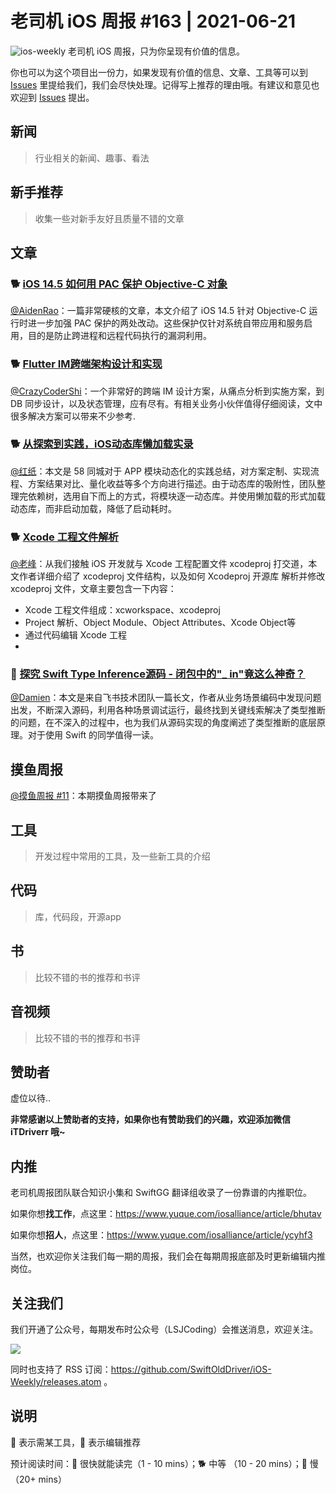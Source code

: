 # 老司机 iOS 周报 #163 | 2021-06-21

![ios-weekly](https://github.com/SwiftOldDriver/iOS-Weekly/blob/master/assets/ios-weekly.png?raw=true)
老司机 iOS 周报，只为你呈现有价值的信息。

你也可以为这个项目出一份力，如果发现有价值的信息、文章、工具等可以到 [Issues](https://github.com/SwiftOldDriver/iOS-Weekly/issues) 里提给我们，我们会尽快处理。记得写上推荐的理由哦。有建议和意见也欢迎到 [Issues](https://github.com/SwiftOldDriver/iOS-Weekly/issues) 提出。

## 新闻

> 行业相关的新闻、趣事、看法

## 新手推荐

> 收集一些对新手友好且质量不错的文章

## 文章

### 🐕 [iOS 14.5 如何用 PAC 保护 Objective-C 对象](https://mp.weixin.qq.com/s/VsqnWo6HGQT5LXdulpcaGg)

[@AidenRao](https://weibo.com/AidenRao)：一篇非常硬核的文章，本文介绍了 iOS 14.5 针对 Objective-C 运行时进一步加强 PAC 保护的两处改动。这些保护仅针对系统自带应用和服务启用，目的是防止跨进程和远程代码执行的漏洞利用。

### 🐕 [Flutter IM跨端架构设计和实现](https://mp.weixin.qq.com/s/ftZdQ-0GeMgr6kL9bZLA8w)

[@CrazyCoderShi](https://github.com/CrazyCoderShi)：一个非常好的跨端 IM 设计方案，从痛点分析到实施方案，到 DB 同步设计，以及状态管理，应有尽有。有相关业务小伙伴值得仔细阅读，文中很多解决方案可以带来不少参考.

### 🐕 [从探索到实践，iOS动态库懒加载实录](https://mp.weixin.qq.com/s/g5FKnOcW6KonqBSW8XO9Jw)

[@红纸](https://github.com/nianran)：本文是 58 同城对于 APP 模块动态化的实践总结，对方案定制、实现流程、方案结果对比、量化收益等多个方向进行描述。由于动态库的吸附性，团队整理完依赖树，选用自下而上的方式，将模块逐一动态库。并使用懒加载的形式加载动态库，而非启动加载，降低了启动耗时。


### 🐕 [Xcode 工程文件解析](https://mp.weixin.qq.com/s/s5BQznKjSCt84ZLUlco7Vg)

[@老峰](https://github.com/gesantung)：从我们接触 iOS 开发就与 Xcode 工程配置文件 xcodeproj 打交道，本文作者详细介绍了 xcodeproj 文件结构，以及如何 Xcodeproj 开源库 解析并修改 xcodeproj 文件，文章主要包含一下内容：

- Xcode 工程文件组成：xcworkspace、xcodeproj
- Project 解析、Object Module、Object Attributes、Xcode Object等
- 通过代码编辑 Xcode 工程
- 

### 🐢 [探究 Swift Type Inference源码 - 闭包中的"_ in"竟这么神奇？](https://juejin.cn/post/6970567333408407589)

[@Damien](https://github.com/ZengyiMa)：本文是来自飞书技术团队一篇长文，作者从业务场景编码中发现问题出发，不断深入源码，利用各种场景调试运行，最终找到关键线索解决了类型推断的问题，在不深入的过程中，也为我们从源码实现的角度阐述了类型推断的底层原理。对于使用 Swift 的同学值得一读。




## 摸鱼周报

[@摸鱼周报 #11](https://mp.weixin.qq.com/s/hE9wYlLX8F1sKjIF5eIPVQ)：本期摸鱼周报带来了

## 工具

> 开发过程中常用的工具，及一些新工具的介绍

## 代码

> 库，代码段，开源app

## 书

> 比较不错的书的推荐和书评

## 音视频

> 比较不错的书的推荐和书评

## 赞助者

虚位以待..

**非常感谢以上赞助者的支持，如果你也有赞助我们的兴趣，欢迎添加微信 iTDriverr 哦~**

## 内推

老司机周报团队联合知识小集和 SwiftGG 翻译组收录了一份靠谱的内推职位。

如果你想**找工作**，点这里：https://www.yuque.com/iosalliance/article/bhutav

如果你想**招人**，点这里：https://www.yuque.com/iosalliance/article/ycyhf3

当然，也欢迎你关注我们每一期的周报，我们会在每期周报底部及时更新编辑内推岗位。

## 关注我们

我们开通了公众号，每期发布时公众号（LSJCoding）会推送消息，欢迎关注。

![](https://github.com/SwiftOldDriver/iOS-Weekly/blob/master/assets/qrcode_for_wechat.jpg?raw=true)

同时也支持了 RSS 订阅：https://github.com/SwiftOldDriver/iOS-Weekly/releases.atom 。

## 说明

🚧 表示需某工具，🌟 表示编辑推荐

预计阅读时间：🐎 很快就能读完（1 - 10 mins）；🐕 中等 （10 - 20 mins）；🐢 慢（20+ mins）
